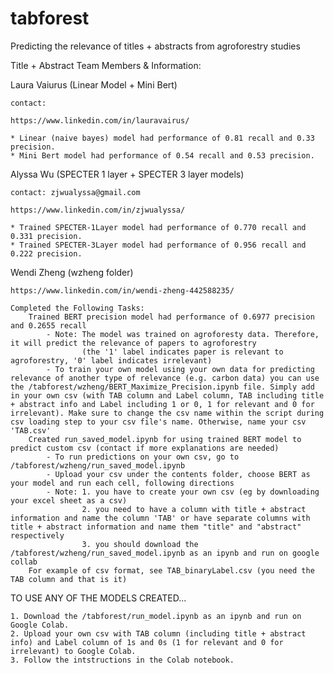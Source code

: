 # tabforest
Predicting the relevance of titles + abstracts from agroforestry studies

Title + Abstract Team Members & Information:

Laura Vaiurus (Linear Model + Mini Bert)
   
    contact: 

    https://www.linkedin.com/in/lauravairus/

    * Linear (naive bayes) model had performance of 0.81 recall and 0.33 precision.
    * Mini Bert model had performance of 0.54 recall and 0.53 precision.


Alyssa Wu (SPECTER 1 layer + SPECTER 3 layer models)
    
    contact: zjwualyssa@gmail.com

    https://www.linkedin.com/in/zjwualyssa/

    * Trained SPECTER-1Layer model had performance of 0.770	recall and 0.331 precision.
    * Trained SPECTER-3Layer model had performance of 0.956 recall and 0.222 precision.

Wendi Zheng (wzheng folder) 

    https://www.linkedin.com/in/wendi-zheng-442588235/

    Completed the Following Tasks: 
        Trained BERT precision model had performance of 0.6977 precision and 0.2655 recall
            - Note: The model was trained on agroforesty data. Therefore, it will predict the relevance of papers to agroforestry 
                    (the '1' label indicates paper is relevant to agroforestry, '0' label indicates irrelevant)
            - To train your own model using your own data for predicting relevance of another type of relevance (e.g. carbon data) you can use the /tabforest/wzheng/BERT_Maximize_Precision.ipynb file. Simply add in your own csv (with TAB column and Label column, TAB including title + abstract info and Label including 1 or 0, 1 for relevant and 0 for irrelevant). Make sure to change the csv name within the script during csv loading step to your csv file's name. Otherwise, name your csv 'TAB.csv'
        Created run_saved_model.ipynb for using trained BERT model to predict custom csv (contact if more explanations are needed)
            - To run predictions on your own csv, go to /tabforest/wzheng/run_saved_model.ipynb
            - Upload your csv under the contents folder, choose BERT as your model and run each cell, following directions
            - Note: 1. you have to create your own csv (eg by downloading your excel sheet as a csv)
                    2. you need to have a column with title + abstract information and name the column 'TAB' or have separate columns with title + abstract information and name them "title" and "abstract" respectively
                    3. you should download the /tabforest/wzheng/run_saved_model.ipynb as an ipynb and run on google collab
        For example of csv format, see TAB_binaryLabel.csv (you need the TAB column and that is it)

TO USE ANY OF THE MODELS CREATED...

    1. Download the /tabforest/run_model.ipynb as an ipynb and run on Google Colab.
    2. Upload your own csv with TAB column (including title + abstract info) and Label column of 1s and 0s (1 for relevant and 0 for irrelevant) to Google Colab.
    3. Follow the intstructions in the Colab notebook. 

